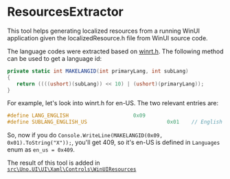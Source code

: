 # ResourcesExtractor

This tool helps generating localized resources from a running WinUI application given the localizedResource.h file from WinUI source code.

The language codes were extracted based on [winrt.h](https://raw.githubusercontent.com/dwmcore/WinSDK-Tools/78c9c2464212f8ecf16d6f20f072423b3ab76901/Include/10.0.25967.0/um/winrt.h). The following method can be used to get a language id:

```csharp
private static int MAKELANGID(int primaryLang, int subLang)
{
   return ((((ushort)(subLang)) << 10) | (ushort)(primaryLang));
}
```

For example, let's look into winrt.h for en-US. The two relevant entries are:

```c
#define LANG_ENGLISH                     0x09
#define SUBLANG_ENGLISH_US                          0x01    // English (USA)
```

So, now if you do `Console.WriteLine(MAKELANGID(0x09, 0x01).ToString("X"));`, you'll get 409, so it's en-US is defined in `Languages` enum as `en_us = 0x409`.

The result of this tool is added in [`src\Uno.UI\UI\Xaml\Controls\WinUIResources`](https://github.com/unoplatform/uno/tree/aba02b0fdaa2b529e19e4751843aed1cfc969fbf/src/Uno.UI/UI/Xaml/Controls/WinUIResources)
